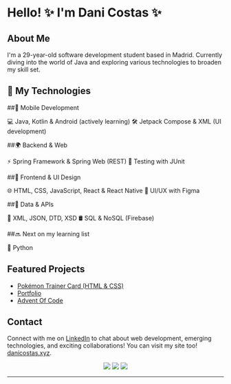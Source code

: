 # Hello! ✨ I'm Dani Costas ✨

## About Me
I'm a 29-year-old software development student based in Madrid. Currently diving into the world of Java and exploring various technologies to broaden my skill set.

## 🚀 My Technologies

##📱 Mobile Development

💻 Java, Kotlin & Android (actively learning)
🛠️ Jetpack Compose & XML (UI development)


##🌍 Backend & Web

⚡ Spring Framework & Spring Web (REST)
🧪 Testing with JUnit


##🎨 Frontend & UI Design

🌐 HTML, CSS, JavaScript, React & React Native
🎨 UI/UX with Figma


##📡 Data & APIs

🧩 XML, JSON, DTD, XSD
🛢️ SQL & NoSQL (Firebase)


##🔜 Next on my learning list

🦀 Python

## Featured Projects
- [Pokémon Trainer Card (HTML & CSS)](https://danicostas-xyz.github.io/pkmn-trainer-card)
- [Portfolio](https://danicostas-xyz.github.io)
- [Advent Of Code](https://github.com/danicostas-xyz/adventOfCode)

## Contact
Connect with me on [LinkedIn](https://www.linkedin.com/in/dani-costas/) to chat about web development, emerging technologies, and exciting collaborations!
You can visit my site too! [danicostas.xyz](https://danicostas-xyz.github.io/).

<p align="center">
  <img src ="https://github-readme-stats.vercel.app/api?username=danicostas-xyz&show_icons=true&count_private=true&theme=merko&hide_border=true&bg_color=00000000&hide_rank=true">
  <img src ="https://github-readme-stats.vercel.app/api/top-langs/?username=danicostas-xyz&layout=compact&hide_border=true&theme=merko&bg_color=00000000&langs_count=8">
  <img src ="https://github-readme-streak-stats.herokuapp.com/?user=danicostas-xyz&theme=merko&hide_border=true&background=FFFFFF00">
</p>
<!-- https://github.com/anuraghazra/github-readme-stats#github-readme-stats -->

<hr/>


